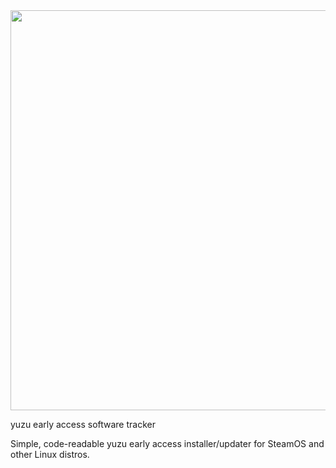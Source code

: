 <img src="https://github.com/styromaniac/YEAST/assets/43807387/49ad866a-637b-456a-b045-083adb25026f.png" height="640">

yuzu early access software tracker

Simple, code-readable yuzu early access installer/updater for SteamOS and other Linux distros.
